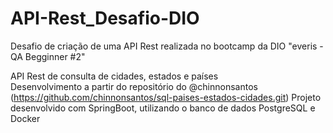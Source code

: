 # API-Rest_Desafio-DIO
Desafio de criação de uma API Rest realizada no bootcamp da DIO "everis - QA Begginner #2" 


API Rest de consulta de cidades, estados e países  
Desenvolvimento a partir do repositório do @chinnonsantos (https://github.com/chinnonsantos/sql-paises-estados-cidades.git)
Projeto desenvolvido com SpringBoot, utilizando o banco de dados PostgreSQL e Docker

